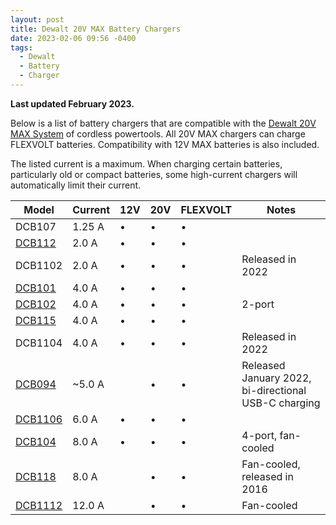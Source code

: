 ```yaml
---
layout: post
title: Dewalt 20V MAX Battery Chargers
date: 2023-02-06 09:56 -0400
tags:
  - Dewalt
  - Battery
  - Charger
---
```


<!--
https://www.reddit.com/r/Dewalt/comments/10q8ioe/over_the_years_ive_accumulated_a_bunch_of_dewalt/
https://www.reddit.com/r/Dewalt/comments/10h6zac/at_what_rate_does_a_dewalt_charger_charge_a/
https://www.reddit.com/r/Dewalt/comments/10djddk/dewalt_updating_chargers_to_dual_stage_including/
https://www.reddit.com/r/Dewalt/comments/10s2qzv/is_there_a_more_compact_20v_charger/
 -->

**Last updated February 2023.**

Below is a list of battery chargers that are compatible with the [Dewalt 20V MAX System](https://www.dewalt.com/systems/cordless-platforms/20v) of cordless powertools. All 20V MAX chargers can charge FLEXVOLT batteries. Compatibility with 12V MAX batteries is also included.

The listed current is a maximum. When charging certain batteries, particularly old or compact batteries, some high-current chargers will automatically limit their current.

<table>
	<thead>
		<tr>
			<th>Model</th>
			<th>Current</th>
			<th>12V</th>
			<th>20V</th>
			<th>FLEXVOLT</th>
			<th>Notes</th>
		</tr>
	</thead>
	<tbody>
		<tr>
			<td>DCB107</td>
			<td>1.25 A</td>
			<td>•</td>
			<td>•</td>
			<td>•</td>
			<td></td>
		</tr>
		<tr>
			<td><a href="https://www.dewalt.com/product/dcb112/12v-max-20v-max-charger">DCB112</a></td>
			<td>2.0 A</td>
			<td>•</td>
			<td>•</td>
			<td>•</td>
			<td></td>
		</tr>
		<tr>
			<td>DCB1102</td>
			<td>2.0 A</td>
			<td>•</td>
			<td>•</td>
			<td>•</td>
			<td>Released in 2022</td>
		</tr>
		<tr>
			<td><a href="https://www.dewalt.com/product/dcb101/12v-max-20v-max-lithium-ion-battery-charger">DCB101</a></td>
			<td>4.0 A</td>
			<td>•</td>
			<td>•</td>
			<td>•</td>
			<td></td>
		</tr>
		<tr>
			<td><a href="https://www.dewalt.com/product/dcb102/12v-20v-max-jobsite-charging-station">DCB102</a></td>
			<td>4.0 A</td>
			<td>•</td>
			<td>•</td>
			<td>•</td>
			<td>2-port</td>
		</tr>
		<tr>
			<td><a href="https://www.dewalt.com/product/dcb115/12v-max-20v-max-lithium-ion-battery-charger">DCB115</a></td>
			<td>4.0 A</td>
			<td>•</td>
			<td>•</td>
			<td>•</td>
			<td></td>
		</tr>
		<tr>
			<td>DCB1104</td>
			<td>4.0 A</td>
			<td>•</td>
			<td>•</td>
			<td>•</td>
			<td>Released in 2022</td>
		</tr>
		<tr>
			<td><a href="https://www.dewalt.com/product/dcb094k/usb-charging-kit">DCB094</a></td>
			<td>~5.0 A</td>
			<td></td>
			<td>•</td>
			<td>•</td>
			<td>Released January 2022, bi-directional USB-C charging</td>
		</tr>
		<tr>
			<td><a href="https://www.dewalt.com/product/dcb1106/6-amp-charger">DCB1106</a></td>
			<td>6.0 A</td>
			<td>•</td>
			<td>•</td>
			<td>•</td>
			<td></td>
		</tr>
		<tr>
			<td><a href="https://www.dewalt.com/product/dcb104/multiport-simultaneous-fast-charger">DCB104</a></td>
			<td>8.0 A</td>
			<td>•</td>
			<td>•</td>
			<td>•</td>
			<td>4-port, fan-cooled</td>
		</tr>
		<tr>
			<td><a href="https://www.dewalt.com/product/dcb118/20v-max-60v-max-fan-cooled-fast-charger">DCB118</a></td>
			<td>8.0 A</td>
			<td></td>
			<td>•</td>
			<td>•</td>
			<td>Fan-cooled, released in 2016</td>
		</tr>
		<tr>
			<td><a href="https://www.dewalt.com/product/dcb1112/12-amp-fast-charger">DCB1112</a></td>
			<td>12.0 A</td>
			<td></td>
			<td>•</td>
			<td>•</td>
			<td>Fan-cooled</td>
		</tr>
	</tbody>
</table>
